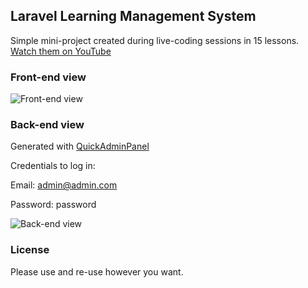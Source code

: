 ## Laravel Learning Management System

Simple mini-project created during live-coding sessions in 15 lessons. 
[Watch them on YouTube](https://www.youtube.com/watch?v=8c107aufU9s&list=PLdXLsjL7A9k0NlUGL9M7ah9Fnvo3HybRl)

### Front-end view 

![Front-end view](http://laraveldaily.com/wp-content/uploads/2017/08/Screen-Shot-2017-08-23-at-1.34.22-PM.png)

### Back-end view 
Generated with [QuickAdminPanel](https://quickadminpanel.com)

Credentials to log in:

Email: admin@admin.com

Password: password

![Back-end view](http://laraveldaily.com/wp-content/uploads/2017/08/Screen-Shot-2017-08-23-at-1.34.35-PM.png)

### License

Please use and re-use however you want.
